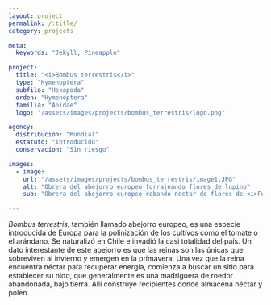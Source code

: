 ```yaml
---
layout: project
permalink: /:title/
category: projects

meta:
  keywords: "Jekyll, Pineapple"

project:
  title: "<i>Bombus terrestris</i>"
  type: "Hymenoptera"
  subfilo: "Hexapoda"
  orden: "Hymenoptera"
  familia: "Apidae"
  logo: "/assets/images/projects/bombus_terrestris/logo.png"

agency:
  distribucion: "Mundial"
  estatuto: "Introducido"
  conservacion: "Sin riesgo"

images:
  - image:
    url: "/assets/images/projects/bombus_terrestris/image1.JPG"
    alt: "Obrera del abejorro europeo forrajeando flores de lupino"
    sub: "Obrera del abejorro europeo robando nectar de flores de <i>Fuchsia magallanica</i>"

---
```

<p><i>Bombus terrestris</i>, también llamado abejorro europeo, es una especie introducida de Europa para la polinización de los cultivos como el tomate o el arándano. Se naturalizó en Chile e invadió la casi totalidad del país. Un dato interestante de este abejorro es que las reinas son las únicas que sobreviven al invierno y emergen en la primavera. Una vez que la reina encuentra néctar para recuperar energía, comienza a buscar un sitio para establecer su nido, que generalmente es una madriguera de roedor abandonada, bajo tierra. Allí construye recipientes donde almacena néctar y polen.</p>
